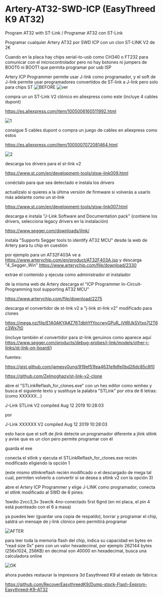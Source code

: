 # Artery-AT32-SWD-ICP (EasyThreed K9 AT32)
Program AT32 with ST-Link / Programar AT32 con ST-Link

Programar cualquier Artery AT32 por SWD ICP con un clon ST-LINK V2 de 2€

Cuando en la placa hay chips serial-to-usb como CH340 o FT232 para comunicar con el microcontrolador pero no hay botones ni jumpers de BOOT0 ni BOOT1 que permita programar por usb ISP

Artery ICP Programmer permite usar J-link como programador, y el soft de J-link permite usar programadores convertidos de ST-link a J-link pero solo para chips ST
![BEFORE](https://github.com/user-attachments/assets/1eb0e96b-b286-4723-8061-7da3fce0836e)
![ver](https://github.com/user-attachments/assets/49835699-0b6c-46c8-acdb-9f38e8f22725)


compra un un ST-Link V2 clónico en aliexpress como este (incluye 4 cables dupont)

https://es.aliexpress.com/item/1005006160511992.html

![1](https://github.com/user-attachments/assets/f7d54c89-b454-42b6-abc4-2390120edbe0)

consigue 5 cables dupont o compra un juego de cables en aliexpress como estos

https://es.aliexpress.com/item/1005007072081464.html

![2](https://github.com/user-attachments/assets/25897f60-32f9-41ae-aa0e-29a8c96b26f3)

descarga los drivers para el st-link v2

https://www.st.com/en/development-tools/stsw-link009.html

conéctalo para que sea detectado e instala los drivers

actualízalo si quieres a la última versión de firmware si volverás a usarlo más adelante como un st-link 

https://www.st.com/en/development-tools/stsw-link007.html

descarga e instala "J-Link Software and Documentation pack" (contiene los drivers, selecciona legacy drivers en la instalación)

https://www.segger.com/downloads/jlink/

instala "Supports Segger tools to identify AT32 MCU" desde la web de Artery para tu chip en cuestión

por ejemplo para un AT32F403A ve a https://www.arterychip.com/en/product/AT32F403A.jsp y descarga "4_Segger_Win" https://www.arterychip.com/file/download/2330

extrae el contenido y ejecuta como administrador el instalador

de la misma web de Artery descarga el "ICP Programmer In-Circuit-Programming tool supporting AT32 MCU"

https://www.arterychip.com/file/download/2275

descarga el convertidor de st-link v2 a "j-link st-link v2" modificado para clones

https://mega.nz/file/E1A0AKYA#Z76TdbhYfYocrwyGPuR_jVtRUkSVtxo7I2T6c3Wx7t0

(incluye también el convertidor para st-link genuinos como aparece aquí https://www.segger.com/products/debug-probes/j-link/models/other-j-links/st-link-on-board/)

fuentes:

https://gist.github.com/jamesy0ung/919ef51fea4631e9dfe0bd26dc85c8f0

https://github.com/Zelmoghazy/st-link-v2-clone

abre el "STLinkReflash_for_clones.exe" con un hex editor como winhex y busca el siguiente texto y sustituye la palabra "STLink" por otra de 6 letras: (como XXXXXX...)

J-Link STLink V2 compiled Aug 12 2019 10:28:03

por

J-Link XXXXXX V2 compiled Aug 12 2019 10:28:03

esto hace que el soft de jlink detecte un programador diferente a jlink stlink y avise que es un clon pero permite programar con él

guarda el exe

conecta el stlink y ejecuta el STLinkReflash_for_clones.exe recién modificado eligiendo la opción 1

(este mismo stlinkreflash recién modificado o el descargado de mega tal cual, permiten volverlo a convertir si se desea a stlink v2 con la opción 3)

abre el Artery ICP Programmer y elige J-LINK como programador, conecta el stlink modificado al SWD de 6 pines:

1swdio 2vcc3,3v 3swclk 4no-conectado 5rst 6gnd (en mi placa, el pin 4 está puenteado con el 6 a masa)

ya puedes leer (guardar una copia de respaldo), borrar y programar el chip, saldrá un mensaje de j-link clónico pero permitirá programar

![AFTER](https://github.com/user-attachments/assets/7b60e600-a85a-45dd-9360-dd6bb1f58437)

para leer toda la memoria flash del chip, indica su capacidad en bytes en "read size 0x" pero con un valor hexadecimal, por ejemplo 262144 bytes (256x1024, 256KB) en decimal son 40000 en hexadecimal, busca una calculadora online

![OK](https://github.com/user-attachments/assets/546f0b7d-5082-47b3-971b-a686a07ea482)

ahora puedes restaurar la impresora 3d Easythreed K9 al estado de fábrica:

https://github.com/RecoverEasythreedK9/Dump-stock-Flash-Eeprom-Easythreed-K9-AT32
